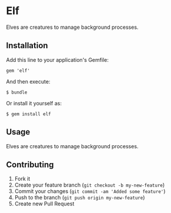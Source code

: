 # Elf

Elves are creatures to manage background processes.

## Installation

Add this line to your application's Gemfile:

    gem 'elf'

And then execute:

    $ bundle

Or install it yourself as:

    $ gem install elf

## Usage

Elves are creatures to manage background processes.

## Contributing

1. Fork it
2. Create your feature branch (`git checkout -b my-new-feature`)
3. Commit your changes (`git commit -am 'Added some feature'`)
4. Push to the branch (`git push origin my-new-feature`)
5. Create new Pull Request
